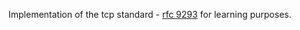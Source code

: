 Implementation of the tcp standard - [rfc 9293](https://datatracker.ietf.org/doc/html/rfc9293) for learning purposes.